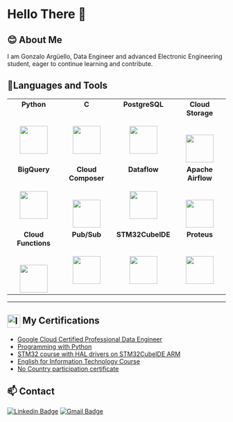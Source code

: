 <h1 align="left"> Hello There 👋

## 😊 About Me

I am Gonzalo Argüello, Data Engineer and advanced
Electronic Engineering student, eager to
continue learning and contribute.

## 🔨Languages and Tools

    
<table>
  <tbody>
    <tr valign="top">
      <td width="25%" align="center">
        <span><strong>Python</strong></span><br><br><br>
        <img height="64px" src="https://cdn4.iconfinder.com/data/icons/logos-and-brands/512/267_Python_logo-128.png">
      </td>
      <td width="25%" align="center">
        <span><strong>C</strong></span><br><br><br>
        <img height="64px" src="https://imgur.com/fLkkw0J.png">
      </td>
      <td width="25%" align="center">
        <span><strong>PostgreSQL</strong></span><br><br><br>
        <img height="64px" src="https://imgur.com/quulFDO.png">
      </td>
      <td width="25%" align="center">
        <span><strong>Cloud Storage</strong></span><br><br><br>
        <img height="64px" src="https://imgur.com/Ov7H99z.png">
      </td>
    </tr>
    <tr valign="top">
      <td width="25%" align="center">
        <span><strong>BigQuery</strong></span><br><br><br>
        <img height="64px" src="https://imgur.com/Jw75Hen.png">
      </td>
      <td width="25%" align="center">
        <span><strong>Cloud Composer</strong></span><br><br><br>
        <img height="64px" src="https://imgur.com/cnPOvGO.png">
      </td>
      <td width="25%" align="center">
        <span><strong>Dataflow</strong></span><br><br><br>
        <img height="64px" src="https://imgur.com/HA283PX.png">
      </td>
      <td width="25%" align="center">
        <span><strong>Apache Airflow</strong></span><br><br><br>
        <img height="64px" src="https://icon.icepanel.io/Technology/svg/Apache-Airflow.svg">
      </td>
    </tr>
    <tr valign="top">
      <td width="25%" align="center">
        <span><strong>Cloud Functions</strong></span><br><br><br>
        <img height="64px" src="https://imgur.com/PD9V34M.png">
      </td>
      <td width="25%" align="center">
        <span><strong>Pub/Sub</strong></span><br><br><br>
        <img height="64px" src="https://imgur.com/WVEXPCb.png">
      </td>
      <td width="25%" align="center">
        <span><strong>STM32CubeIDE</strong></span><br><br><br>
        <img height="64px" src="https://imgur.com/S4qHELZ.png">
      </td>
      <td width="25%" align="center">
        <span><strong>Proteus</strong></span><br><br><br>
        <img height="64px" src="https://upload.wikimedia.org/wikipedia/en/5/5a/Proteus_Design_Suite_Atom_Logo.png">
      </td>
    </tr>
  </tbody>
</table>
<hr>




## <img src="https://cdn1.iconfinder.com/data/icons/business-mix-3/100/business-26-256.png" alt="Icon" height="30" style="vertical-align: middle;"> My Certifications
- [Google Cloud Certified Professional Data Engineer](https://www.credential.net/6ed1c934-9d9f-40e9-99c3-a8a4a5813eec#gs.3mi3ci)
- [Programming with Python](https://www.udemy.com/certificate/UC-2d49b4b8-029d-4d21-b4dd-a830546b88d9/?utm_campaign=email&utm_medium=email&utm_source=sendgrid.com)
- [STM32 course with HAL drivers on STM32CubeIDE ARM](https://www.udemy.com/certificate/UC-3b45c3ae-e070-4e6c-a3fd-024c658b878b/)
- [English for Information Technology Course](https://drive.google.com/drive/folders/1tseFV0wjRiM1VwUOj7NwGGMXRP8ZjLZ4)
- [No Country participation certificate](https://drive.google.com/file/d/1jiTZJOMKmIFlu8_pU7O9NhmoMLV_hvFO/view?usp=sharing)

## 📫 Contact
[![Linkedin Badge](https://img.shields.io/badge/-LinkedIn-blue?style=flat-square&logo=Linkedin&logoColor=white&link=https://www.linkedin.com/in/gonzalo-arguello-35227a225/)](https://www.linkedin.com/in/gonzalo-arguello-35227a225/)
[![Gmail Badge](https://img.shields.io/badge/-Gmail-c14438?style=flat-square&logo=Gmail&logoColor=white&link=mailto:gonzalorubenarguello@gmail.com)](mailto:gonzalorubenarguello@gmail.com)

